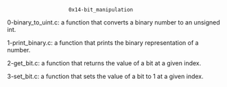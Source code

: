 						0x14-bit_manipulation

0-binary_to_uint.c: a function that converts a binary number to an unsigned int.

1-print_binary.c: a function that prints the binary representation of a number.

2-get_bit.c: a function that returns the value of a bit at a given index.

3-set_bit.c:  a function that sets the value of a bit to 1 at a given index.
